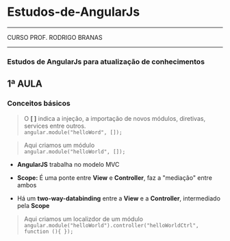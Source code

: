 # Estudos-de-AngularJs  
**** 
CURSO PROF. RODRIGO BRANAS  
****  

 ### Estudos de AngularJs para atualização de conhecimentos

## 1ª AULA  
### Conceitos básicos  
  
> O **[ ]** indica a injeção, a importação de novos módulos, diretivas, services entre outros.  
`angular.module("helloWord", []);`  
  
>Aqui criamos um módulo  
`angular.module("helloWorld", []);`

* **AngularJS** trabalha no modelo MVC  
  
* **Scope:** É uma ponte entre **View** e **Controller**, faz a "mediação" entre ambos
   
* Há um **two-way-databinding** entre a **View** e a **Controller**, intermediado pela **Scope**  
  
> Aqui criamos um localizdor de um módulo  
`angular.module("helloWorld").controller("helloWorldCtrl", function (){ });`
